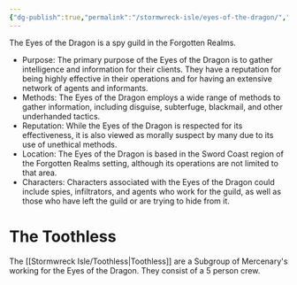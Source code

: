 ```yaml
---
{"dg-publish":true,"permalink":"/stormwreck-isle/eyes-of-the-dragon/","title":"Eyes of the Dragon","noteIcon":"Faction","created":"2023-02-12T19:51:25.215+01:00","updated":"2023-03-29T21:42:02.849+02:00"}
---
```



The Eyes of the Dragon is a spy guild in the Forgotten Realms.
-   Purpose: The primary purpose of the Eyes of the Dragon is to gather intelligence and information for their clients. They have a reputation for being highly effective in their operations and for having an extensive network of agents and informants.
-   Methods: The Eyes of the Dragon employs a wide range of methods to gather information, including disguise, subterfuge, blackmail, and other underhanded tactics.
-   Reputation: While the Eyes of the Dragon is respected for its effectiveness, it is also viewed as morally suspect by many due to its use of unethical methods.
-   Location: The Eyes of the Dragon is based in the Sword Coast region of the Forgotten Realms setting, although its operations are not limited to that area.
-   Characters: Characters associated with the Eyes of the Dragon could include spies, infiltrators, and agents who work for the guild, as well as those who have left the guild or are trying to hide from it.

# The Toothless

The [[Stormwreck Isle/Toothless\|Toothless]] are a Subgroup of Mercenary's working for the Eyes of the Dragon. They consist of a 5 person crew.
